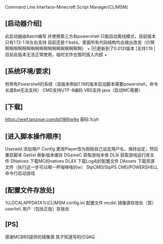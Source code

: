 Command Line Interface-Minecraft Script Manager(CLIMSM)


[启动器介绍]
------------------------------------------------------
此启动器由Batch编写
并使用第三方和powershell
只能启动离线模式，目前版本只有1.13-1.18左右支持
目前还是个beta，里面所有代码结构均会做出改变（烂啊啊啊啊啊啊啊啊啊啊啊啊啊啊啊啊啊啊啊）
+
|已更新到了0.012t版本
|支持1.19
|目前此版本无法正常使用，临时文件也暂时放入内部
+

[系统环境/要求]
------------------------------------------------------
附带有Powershell的系统（高版本例如1.19的版本启动脚本需要powershell，命令长度Bat无法支持）
CMD支持UTF-8编码
VBS支持
java（启动MC需要）



[下载]
------------------------------------------------------
https://wwf.lanzoue.com/b0186tw9g
密码:1cyh



[进入脚本操作顺序]
------------------------------------------------------
Useradd    	    添加用户
Config    	    更改Player改为刚刚自己设定用户名，保持设定，然后重启脚本
Getlist    	    刷新版本缓存
DGameC			获取游戏本体
DLib 			获取游戏运行库文件
DNatives		下载MC的natives
DL4X			下载Log4j的配置文件
DAssets 		下载资源文件（执行这一步可以喝一杯咖啡啥的w）
StpCMD/StpPS 	CMD/POWERSHELL命令行启动游戏




[配置文件存放处]
------------------------------------------------------
%LOCALAPPDATA%\CLIMSM
config.ini 配置文件
mcds\ 镜像源存放处（暂）
userlist\ 用户（包括正版）存放处



[PS]
------------------------------------------------------
感谢MCBBS提供的镜像源
孩子知道写的烂QAQ
